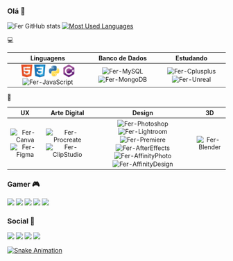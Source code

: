 ### Olá 👋


![Fer GitHub stats](https://github-readme-stats.vercel.app/api?username=dputy&show_icons=true&theme=tokyonight)
[![Most Used Languages](https://github-readme-stats.vercel.app/api/top-langs/?username=dputy&show_icons=true&theme=tokyonight&size_weight=0.5&count_weight=0.5&layout=compact)](https://github.com/dputy/github-readme-stats)


💻 

   Linguagens|  Banco de Dados| Estudando
  :-------------:|  :---------------:|  :----------:
  |<img align="center" alt="Fer-HTML" height="30" width="30" src="https://raw.githubusercontent.com/devicons/devicon/master/icons/html5/html5-original.svg" /><img align="center" alt="Fer-CSS" height="30" width="30" src="https://raw.githubusercontent.com/devicons/devicon/master/icons/css3/css3-original.svg" /> <img align="center" alt="Fer-Python" height="30" width="30" src="https://raw.githubusercontent.com/devicons/devicon/master/icons/python/python-original.svg" /> <img align="center" alt="Fer-Csharp" height="30" width="30" src="https://raw.githubusercontent.com/devicons/devicon/master/icons/csharp/csharp-original.svg" /> <img align="center" alt="Fer-JavaScript" height="30" width="30" src="https://cdn.jsdelivr.net/gh/devicons/devicon/icons/javascript/javascript-original.svg" />|  <img align="center" alt="Fer-MySQL" height="60" width="60" src="https://cdn.jsdelivr.net/gh/devicons/devicon/icons/mysql/mysql-original-wordmark.svg" /> <img align="center" alt="Fer-MongoDB" height="40" width="40" src="https://cdn.jsdelivr.net/gh/devicons/devicon/icons/mongodb/mongodb-original.svg" />| <img align="center" alt="Fer-Cplusplus" height="40" width="30" src="https://cdn.jsdelivr.net/gh/devicons/devicon/icons/cplusplus/cplusplus-original.svg" /><img align="center" alt="Fer-Unreal"  height="40" width="40" src="https://user-images.githubusercontent.com/12417677/97433592-a9e07800-1915-11eb-8f0b-f4e8cdf8babb.png" />
 
  
 🎨
 
  UX|  Arte Digital| Design|  3D
  :-------------:|  :---------------:|  :----------:| :-----------:
  |<img align="center" alt="Fer-Canva" height="40" width="40" src="https://cdn.jsdelivr.net/gh/devicons/devicon/icons/canva/canva-original.svg" /> <img align="center" alt="Fer-Figma" height="30" width="30" src="https://cdn.jsdelivr.net/gh/devicons/devicon/icons/figma/figma-original.svg" />| <img align="center" alt="Fer-Procreate" height="30" width="30" src="https://upload.wikimedia.org/wikipedia/commons/d/de/Procreate-icon.png" /> <img align="center" alt="Fer-ClipStudio" height="30" width="30" src="https://w7.pngwing.com/pngs/691/290/png-transparent-clip-studio-paint-macos-bigsur-icon-thumbnail.png" />|  <img align="center" alt="Fer-Photoshop" height="30" width="30" src="https://github.com/dputy/dputy/assets/80229492/c3183a7f-41e0-40b8-98b0-93a5cae0b075" /> <img align="center" alt="Fer-Lightroom" height="30" width="30" src="https://github.com/dputy/dputy/assets/80229492/488a9fa6-b5c5-4c29-8ab3-9162a4d104c3" /> <img align="center" alt="Fer-Premiere" height="30" width="30" src="https://github.com/dputy/dputy/assets/80229492/cd6ae7f8-7c22-45a7-8f3a-85c475f5ad9a" /> <img align="center" alt="Fer-AfterEffects" height="30" width="30" src="https://upload.wikimedia.org/wikipedia/commons/c/cb/Adobe_After_Effects_CC_icon.svg" /> <img align="center" alt="Fer-AffinityPhoto" height="28" width="30" src="https://upload.wikimedia.org/wikipedia/commons/f/f5/Affinity_Photo_V2_icon.svg" /> <img align="center" alt="Fer-AffinityDesign" height="25" width="26" src="https://upload.wikimedia.org/wikipedia/commons/9/9e/Affinity_designer_icon_2019.png" />| <img align="center" alt="Fer-Blender" height="30" width="30" src="https://cdn.jsdelivr.net/gh/devicons/devicon/icons/blender/blender-original.svg" />


    

 ### Gamer 🎮
 <div> 
 <img src="https://img.shields.io/badge/PlayStation-003791?style=for-the-badge&logo=playstation&logoColor=white"></a>
 <img src="https://img.shields.io/badge/Xbox-107C10?style=for-the-badge&logo=xbox&logoColor=white"></a>
 <img src="https://img.shields.io/badge/Nintendo_Switch-E60012?style=for-the-badge&logo=nintendo-switch&logoColor=white"></a>
 <a href="https://steamcommunity.com/profiles/76561199038604186" target="_blank"><img src="https://img.shields.io/badge/Steam-000000?style=for-the-badge&logo=steam&logoColor=white"></a>
 <img src="https://img.shields.io/badge/Epic%20Games-313131?style=for-the-badge&logo=Epic%20Games&logoColor=white"></a>
 </div>
 
 
 ### Social 📱
<div> 
  <a href="https://www.instagram.com/fer_piconi" target="_blank"><img src="https://img.shields.io/badge/-Instagram-%23E4405F?style=for-the-badge&logo=instagram&logoColor=white" target="_blank"></a>
  <a href = "mailto:fernandapiconi@hotmail.com"><img src="https://img.shields.io/badge/-Gmail-%23333?style=for-the-badge&logo=gmail&logoColor=white" target="_blank"></a>
  <a href="https://www.linkedin.com/in/picone-fernanda" target="_blank"><img src="https://img.shields.io/badge/-LinkedIn-%230077B5?style=for-the-badge&logo=linkedin&logoColor=white" target="_blank"></a> 
  <a href = "https://www.facebook.com/fernanda.piconi" target="_blank"><img src="https://img.shields.io/badge/Facebook-1877F2?style=for-the-badge&logo=facebook&logoColor=white" />
</div>

  
  ![Snake Animation](https://github.com/dep-rookie/dep-rookie/blob/output/github-contribuition-grid-snake.svg)

 
 
